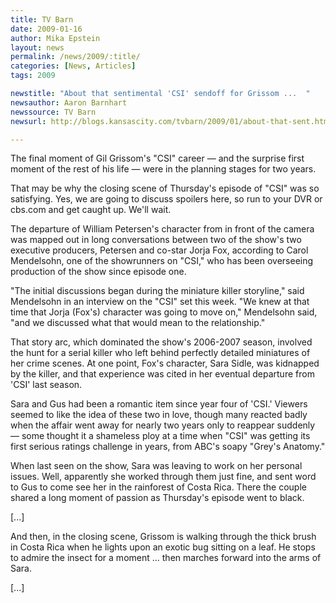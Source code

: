 ```yaml
---
title: TV Barn
date: 2009-01-16
author: Mika Epstein
layout: news
permalink: /news/2009/:title/
categories: [News, Articles]
tags: 2009

newstitle: "About that sentimental 'CSI' sendoff for Grissom ...  "
newsauthor: Aaron Barnhart  
newssource: TV Barn  
newsurl: http://blogs.kansascity.com/tvbarn/2009/01/about-that-sent.html  

---
```


The final moment of Gil Grissom's "CSI" career &#8212; and the surprise first moment of the rest of his life &#8212; were in the planning stages for two years.

That may be why the closing scene of Thursday's episode of "CSI" was so satisfying. Yes, we are going to discuss spoilers here, so run to your DVR or cbs.com and get caught up. We'll wait.

The departure of William Petersen's character from in front of the camera was mapped out in long conversations between two of the show's two executive producers, Petersen and co-star Jorja Fox, according to Carol Mendelsohn, one of the showrunners on "CSI," who has been overseeing production of the show since episode one.

"The initial discussions began during the miniature killer storyline," said Mendelsohn in an interview on the "CSI" set this week. "We knew at that time that Jorja (Fox's) character was going to move on," Mendelsohn said, "and we discussed what that would mean to the relationship."

That story arc, which dominated the show's 2006-2007 season, involved the hunt for a serial killer who left behind perfectly detailed miniatures of her crime scenes. At one point, Fox's character, Sara Sidle, was kidnapped by the killer, and that experience was cited in her eventual departure from 'CSI' last season.

Sara and Gus had been a romantic item since year four of 'CSI.' Viewers seemed to like the idea of these two in love, though many reacted badly when the affair went away for nearly two years only to reappear suddenly &#8212; some thought it a shameless ploy at a time when "CSI" was getting its first serious ratings challenge in years, from ABC's soapy "Grey's Anatomy."

When last seen on the show, Sara was leaving to work on her personal issues. Well, apparently she worked through them just fine, and sent word to Gus to come see her in the rainforest of Costa Rica. There the couple shared a long moment of passion as Thursday's episode went to black.

[...]

And then, in the closing scene, Grissom is walking through the thick brush in Costa Rica when he lights upon an exotic bug sitting on a leaf. He stops to admire the insect for a moment ... then marches forward into the arms of Sara.

[...]  
